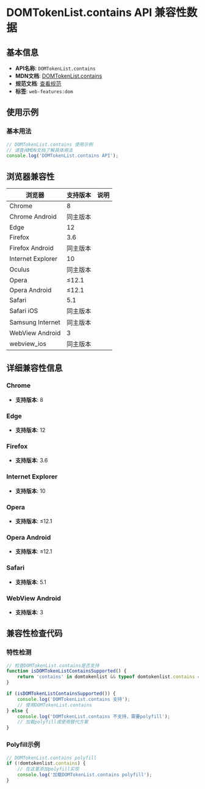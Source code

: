 # DOMTokenList.contains API 兼容性数据

## 基本信息

- **API名称**: `DOMTokenList.contains`
- **MDN文档**: [DOMTokenList.contains](https://developer.mozilla.org/docs/Web/API/DOMTokenList/contains)
- **规范文档**: [查看规范](https://dom.spec.whatwg.org/#ref-for-dom-domtokenlist-contains①)
- **标签**: `web-features:dom`

## 使用示例

### 基本用法

```javascript
// DOMTokenList.contains 使用示例
// 请查阅MDN文档了解具体用法
console.log('DOMTokenList.contains API');
```

## 浏览器兼容性

| 浏览器 | 支持版本 | 说明 |
|--------|----------|------|
| Chrome | 8 |  |
| Chrome Android | 同主版本 |  |
| Edge | 12 |  |
| Firefox | 3.6 |  |
| Firefox Android | 同主版本 |  |
| Internet Explorer | 10 |  |
| Oculus | 同主版本 |  |
| Opera | ≤12.1 |  |
| Opera Android | ≤12.1 |  |
| Safari | 5.1 |  |
| Safari iOS | 同主版本 |  |
| Samsung Internet | 同主版本 |  |
| WebView Android | 3 |  |
| webview_ios | 同主版本 |  |

## 详细兼容性信息

### Chrome

- **支持版本**: 8

### Edge

- **支持版本**: 12

### Firefox

- **支持版本**: 3.6

### Internet Explorer

- **支持版本**: 10

### Opera

- **支持版本**: ≤12.1

### Opera Android

- **支持版本**: ≤12.1

### Safari

- **支持版本**: 5.1

### WebView Android

- **支持版本**: 3

## 兼容性检查代码

### 特性检测

```javascript
// 检查DOMTokenList.contains是否支持
function isDOMTokenListContainsSupported() {
    return 'contains' in domtokenlist && typeof domtokenlist.contains === 'function';
}

if (isDOMTokenListContainsSupported()) {
    console.log('DOMTokenList.contains 支持');
    // 使用DOMTokenList.contains
} else {
    console.log('DOMTokenList.contains 不支持，需要polyfill');
    // 加载polyfill或使用替代方案
}
```

### Polyfill示例

```javascript
// DOMTokenList.contains polyfill
if (!domtokenlist.contains) {
    // 在这里添加polyfill实现
    console.log('加载DOMTokenList.contains polyfill');
}
```


